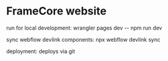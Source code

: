 # FrameCore website

run for local development:
wrangler pages dev -- npm run dev

sync webflow devlink components:
npx webflow devlink sync

deployment:
deploys via git
